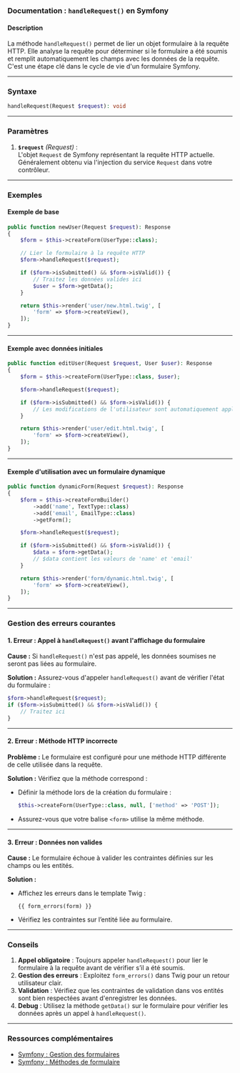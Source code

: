 ### Documentation : `handleRequest()` en Symfony

#### Description

La méthode `handleRequest()` permet de lier un objet formulaire à la requête HTTP. Elle analyse la requête pour déterminer si le formulaire a été soumis et remplit automatiquement les champs avec les données de la requête. C'est une étape clé dans le cycle de vie d'un formulaire Symfony.

---

### Syntaxe

```php
handleRequest(Request $request): void
```

---

### Paramètres

1. **`$request`** _(Request)_ :  
    L'objet `Request` de Symfony représentant la requête HTTP actuelle.  
    Généralement obtenu via l'injection du service `Request` dans votre contrôleur.

---

### Exemples

#### Exemple de base

```php
public function newUser(Request $request): Response
{
    $form = $this->createForm(UserType::class);

    // Lier le formulaire à la requête HTTP
    $form->handleRequest($request);

    if ($form->isSubmitted() && $form->isValid()) {
        // Traitez les données valides ici
        $user = $form->getData();
    }

    return $this->render('user/new.html.twig', [
        'form' => $form->createView(),
    ]);
}
```

---

#### Exemple avec données initiales

```php
public function editUser(Request $request, User $user): Response
{
    $form = $this->createForm(UserType::class, $user);

    $form->handleRequest($request);

    if ($form->isSubmitted() && $form->isValid()) {
        // Les modifications de l'utilisateur sont automatiquement appliquées à $user
    }

    return $this->render('user/edit.html.twig', [
        'form' => $form->createView(),
    ]);
}
```

---

#### Exemple d'utilisation avec un formulaire dynamique

```php
public function dynamicForm(Request $request): Response
{
    $form = $this->createFormBuilder()
        ->add('name', TextType::class)
        ->add('email', EmailType::class)
        ->getForm();

    $form->handleRequest($request);

    if ($form->isSubmitted() && $form->isValid()) {
        $data = $form->getData();
        // $data contient les valeurs de 'name' et 'email'
    }

    return $this->render('form/dynamic.html.twig', [
        'form' => $form->createView(),
    ]);
}
```

---

### Gestion des erreurs courantes

#### 1. **Erreur : Appel à `handleRequest()` avant l'affichage du formulaire**

**Cause :** Si `handleRequest()` n'est pas appelé, les données soumises ne seront pas liées au formulaire.

**Solution :** Assurez-vous d'appeler `handleRequest()` avant de vérifier l'état du formulaire :

```php
$form->handleRequest($request);
if ($form->isSubmitted() && $form->isValid()) {
    // Traitez ici
}
```

---

#### 2. **Erreur : Méthode HTTP incorrecte**

**Problème :** Le formulaire est configuré pour une méthode HTTP différente de celle utilisée dans la requête.

**Solution :** Vérifiez que la méthode correspond :

- Définir la méthode lors de la création du formulaire :
    
    ```php
    $this->createForm(UserType::class, null, ['method' => 'POST']);
    ```
    
- Assurez-vous que votre balise `<form>` utilise la même méthode.

---

#### 3. **Erreur : Données non valides**

**Cause :** Le formulaire échoue à valider les contraintes définies sur les champs ou les entités.

**Solution :**

- Affichez les erreurs dans le template Twig :
    
    ```twig
    {{ form_errors(form) }}
    ```
    
- Vérifiez les contraintes sur l’entité liée au formulaire.

---

### Conseils

1. **Appel obligatoire** : Toujours appeler `handleRequest()` pour lier le formulaire à la requête avant de vérifier s’il a été soumis.
2. **Gestion des erreurs** : Exploitez `form_errors()` dans Twig pour un retour utilisateur clair.
3. **Validation** : Vérifiez que les contraintes de validation dans vos entités sont bien respectées avant d'enregistrer les données.
4. **Debug** : Utilisez la méthode `getData()` sur le formulaire pour vérifier les données après un appel à `handleRequest()`.

---

### Ressources complémentaires

- [Symfony : Gestion des formulaires](https://symfony.com/doc/current/forms.html)
- [Symfony : Méthodes de formulaire](https://symfony.com/doc/current/form/form_customization.html)